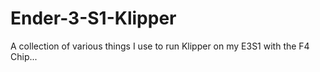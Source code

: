 # Ender-3-S1-Klipper
A collection of various things I use to run Klipper on my E3S1 with the F4 Chip... 
